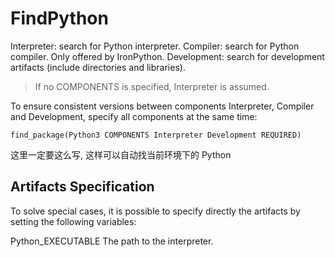 # FindPython

Interpreter: search for Python interpreter.
Compiler: search for Python compiler. Only offered by IronPython.
Development: search for development artifacts (include directories and libraries).

> If no COMPONENTS is specified, Interpreter is assumed.

To ensure consistent versions between components Interpreter, Compiler and Development, specify all components at the same time:

```
find_package(Python3 COMPONENTS Interpreter Development REQUIRED)
```

这里一定要这么写, 这样可以自动找当前环境下的 Python

## Artifacts Specification

To solve special cases, it is possible to specify directly the artifacts by setting the following variables:


Python_EXECUTABLE
The path to the interpreter.

